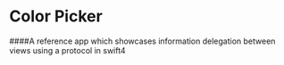 # Color Picker

####A reference app which showcases information delegation between views using a protocol in swift4
